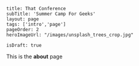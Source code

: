 ```
title: That Conference
subTitle: 'Summer Camp For Geeks'
layout: page
tags: ['intro','page']
pageOrder: 2
heroImageUrl: "/images/unsplash_trees_crop.jpg"

isDraft: true
```

This is the **about** page
